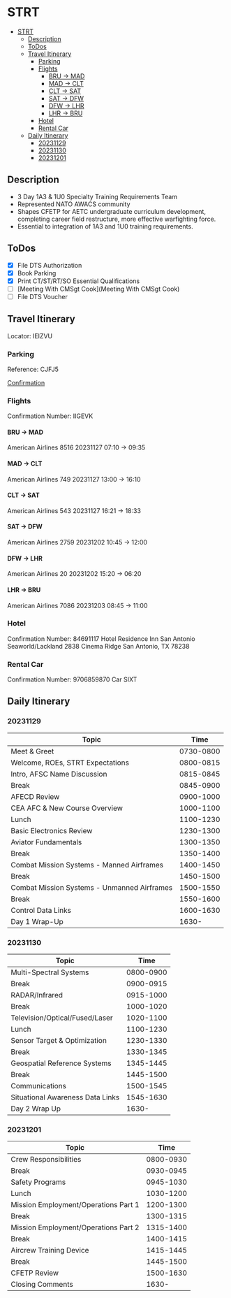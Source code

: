 # STRT

<!--toc:start-->
- [STRT](#strt)
  - [Description](#description)
  - [ToDos](#todos)
  - [Travel Itinerary](#travel-itinerary)
    - [Parking](#parking)
    - [Flights](#flights)
      - [BRU -> MAD](#bru-mad)
      - [MAD -> CLT](#mad-clt)
      - [CLT -> SAT](#clt-sat)
      - [SAT -> DFW](#sat-dfw)
      - [DFW -> LHR](#dfw-lhr)
      - [LHR -> BRU](#lhr-bru)
    - [Hotel](#hotel)
    - [Rental Car](#rental-car)
  - [Daily Itinerary](#daily-itinerary)
    - [20231129](#20231129)
    - [20231130](#20231130)
    - [20231201](#20231201)
<!--toc:end-->

## Description
- 3 Day 1A3 & 1U0 Specialty Training Requirements Team
- Represented NATO AWACS community
- Shapes CFETP for AETC undergraduate curriculum development, completing career field restructure, more effective warfighting force.
- Essential to integration of 1A3 and 1U0 training requirements.

## ToDos

- [X] File DTS Authorization
- [X] Book Parking
- [X] Print CT/ST/RT/SO Essential Qualifications
- [ ] [Meeting With CMSgt Cook](Meeting With CMSgt Cook)
- [ ] File DTS Voucher

## Travel Itinerary

Locator: IEIZVU

### Parking

Reference: CJFJ5

[Confirmation](./STRT-Parking.pdf)

### Flights

Confirmation Number: IIGEVK

#### BRU -> MAD

American Airlines 8516
20231127 07:10 -> 09:35

#### MAD -> CLT

American Airlines 749
20231127 13:00 -> 16:10

#### CLT -> SAT

American Airlines 543
20231127 16:21 -> 18:33

#### SAT -> DFW

American Airlines 2759
20231202 10:45 -> 12:00

#### DFW -> LHR

American Airlines 20
20231202 15:20 -> 06:20

#### LHR -> BRU

American Airlines 7086
20231203 08:45 -> 11:00

### Hotel

Confirmation Number: 84691117
Hotel Residence Inn San Antonio Seaworld/Lackland
2838 Cinema Ridge
San Antonio, TX 78238

### Rental Car

Confirmation Number: 9706859870
Car SIXT

## Daily Itinerary

### 20231129
| Topic                                       | Time      |
| ----                                        | ----      |
| Meet & Greet                                | 0730-0800 |
| Welcome, ROEs, STRT Expectations            | 0800-0815 |
| Intro, AFSC Name Discussion                 | 0815-0845 |
| Break                                       | 0845-0900 |
| AFECD Review                                | 0900-1000 |
| CEA AFC & New Course Overview               | 1000-1100 |
| Lunch                                       | 1100-1230 |
| Basic Electronics Review                    | 1230-1300 |
| Aviator Fundamentals                        | 1300-1350 |
| Break                                       | 1350-1400 |
| Combat Mission Systems - Manned Airframes   | 1400-1450 |
| Break                                       | 1450-1500 |
| Combat Mission Systems - Unmanned Airframes | 1500-1550 |
| Break                                       | 1550-1600 |
| Control Data Links                          | 1600-1630 |
| Day 1 Wrap-Up                               | 1630-     |

### 20231130
| Topic                            | Time      |
| ----                             | ----      |
| Multi-Spectral Systems           | 0800-0900 |
| Break                            | 0900-0915 |
| RADAR/Infrared                   | 0915-1000 |
| Break                            | 1000-1020 |
| Television/Optical/Fused/Laser   | 1020-1100 |
| Lunch                            | 1100-1230 |
| Sensor Target & Optimization     | 1230-1330 |
| Break                            | 1330-1345 |
| Geospatial Reference Systems     | 1345-1445 |
| Break                            | 1445-1500 |
| Communications                   | 1500-1545 |
| Situational Awareness Data Links | 1545-1630 |
| Day 2 Wrap Up                    | 1630-     |

### 20231201
| Topic                                | Time      |
| ----                                 | ----      |
| Crew Responsibilities                | 0800-0930 |
| Break                                | 0930-0945 |
| Safety Programs                      | 0945-1030 |
| Lunch                                | 1030-1200 |
| Mission Employment/Operations Part 1 | 1200-1300 |
| Break                                | 1300-1315 |
| Mission Employment/Operations Part 2 | 1315-1400 |
| Break                                | 1400-1415 |
| Aircrew Training Device              | 1415-1445 |
| Break                                | 1445-1500 |
| CFETP Review                         | 1500-1630 |
| Closing Comments                     | 1630-     |
